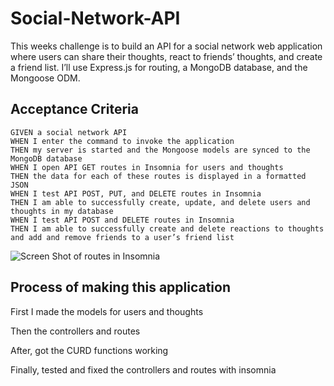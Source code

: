 # Social-Network-API
This weeks challenge is to build an API for a social network web application where users can share their thoughts, react to friends’ thoughts, and create a friend list. I’ll use Express.js for routing, a MongoDB database, and the Mongoose ODM.

## Acceptance Criteria

```
GIVEN a social network API
WHEN I enter the command to invoke the application
THEN my server is started and the Mongoose models are synced to the MongoDB database
WHEN I open API GET routes in Insomnia for users and thoughts
THEN the data for each of these routes is displayed in a formatted JSON
WHEN I test API POST, PUT, and DELETE routes in Insomnia
THEN I am able to successfully create, update, and delete users and thoughts in my database
WHEN I test API POST and DELETE routes in Insomnia
THEN I am able to successfully create and delete reactions to thoughts and add and remove friends to a user’s friend list
```

![Screen Shot of routes in Insomnia](https://user-images.githubusercontent.com/90152576/151682384-92a6c578-0102-41fd-b6be-8b768e534ac8.png)

## Process of making this application

First I made the models for users and thoughts

Then the controllers and routes

After, got the CURD functions working 

Finally, tested and fixed the controllers and routes with insomnia
